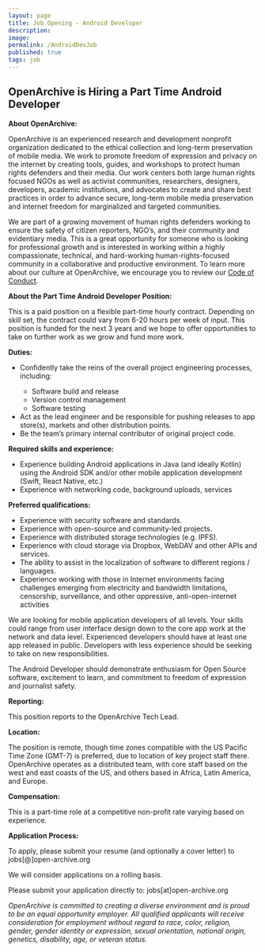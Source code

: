 ```yaml
---
layout: page
title: Job Opening - Android Developer
description:  
image:
permalink: /AndroidDevJob
published: true
tags: job
---
```


<div style="width: 100%; text-align: left;">

<h2>OpenArchive is Hiring a Part Time Android Developer</h2>

<b>About OpenArchive:</b>
<p>
  OpenArchive is an experienced research and development nonprofit organization dedicated to the ethical collection and long-term preservation of mobile media. We work to promote freedom of expression and privacy on the internet by creating tools, guides, and workshops to protect human rights defenders and their media. Our work centers both large human rights focused NGOs as well as activist communities, researchers, designers, developers, academic institutions, and advocates to create and share best practices in order to advance secure, long-term mobile media preservation and internet freedom for marginalized and targeted communities.
</p>
<p>
  We are part of a growing movement of human rights defenders working to ensure the safety of citizen reporters, NGO’s, and their community and evidentiary media. This is a great opportunity for someone who is looking for professional growth and is interested in working within a highly compassionate, technical, and hard-working human-rights-focused community in a collaborative and productive environment. To learn more about our culture at OpenArchive, we encourage you to review our <a href="https://openarchive.github.io/Code-of-Conduct/" target="_blank">Code of Conduct</a>.
</p>
    
<b>About the Part Time Android Developer Position:</b>
<p>
  This is a paid position on a flexible part-time hourly contract.  Depending on skill set, the contract could vary from 6-20 hours per week of input.  This position is funded for the next 3 years and we hope to offer opportunities to take on further work as we grow and fund more work.
</p>

<b>Duties:</b>
<ul>
  <li>Confidently take the reins of the overall project engineering processes, including:</li>
  <ul>
    <li>Software build and release</li>
    <li>Version control management</li>
    <li>Software testing</li>
  </ul>
  <li>Act as the lead engineer and be responsible for pushing releases to app store(s), markets and other distribution points. </li>
  <li>Be the team’s primary internal contributor of original project code. </li>
</ul>

<b>Required skills and experience:</b>
<ul>
  <li>Experience building Android applications in Java (and ideally Kotlin) using the Android SDK and/or other mobile application development (Swift, React Native, etc.)</li>
  <li>Experience with networking code, background uploads, services</li>
</ul>

<b>Preferred qualifications:</b>
<ul>
  <li>Experience with security software and standards.</li>
  <li>Experience with open-source and community-led projects.</li>
  <li>Experience with distributed storage technologies (e.g. IPFS).</li>
  <li>Experience with cloud storage via Dropbox, WebDAV and other APIs and services.</li>
  <li>The ability to assist in the localization of software to different regions / languages.</li>
  <li>Experience working with those in Internet environments facing challenges emerging from electricity and bandwidth limitations, censorship, surveillance, and other oppressive, anti-open-internet activities</li>
</ul>

<p>We are looking for mobile application developers of all levels. Your skills could range from user interface design down to the core app work at the network and data level. Experienced developers should have at least one app released in public. Developers with less experience should be seeking to take on new responsibilities.</p>

<p>The Android Developer should demonstrate enthusiasm for Open Source software, excitement to learn, and commitment to freedom of expression and journalist safety.</p>

<b>Reporting:</b>
<p>
  This position reports to the OpenArchive Tech Lead.
</p>
  
<b>Location:</b>
<p>
  The position is remote, though time zones compatible with the US Pacific Time Zone (GMT-7) is preferred, due to location of key project staff there. OpenArchive operates as a distributed team, with core staff based on the west and east coasts of the US, and others based in Africa, Latin America, and Europe.
</p>

<b>Compensation:</b>
<p>
  This is a part-time role at a competitive non-profit rate varying based on experience.
</p>
  
<b>Application Process:</b>
<p>
  To apply, please submit your resume (and optionally a cover letter) to jobs[@]open-archive.org
</p>
 
<p>We will consider applications on a rolling basis.</p>

<p>Please submit your application directly to: jobs[at]open-archive.org</p>

<p>
  <i>OpenArchive is committed to creating a diverse environment and is proud to be an equal opportunity employer. All qualified applicants will receive consideration for employment without regard to race, color, religion, gender, gender identity or expression, sexual orientation, national origin, genetics, disability, age, or veteran status.</i>
</p>
